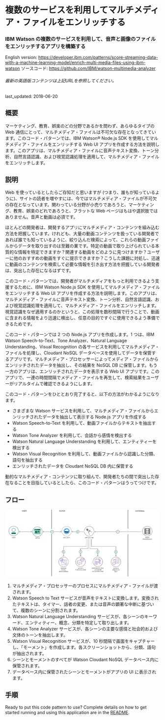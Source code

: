 # 複数のサービスを利用してマルチメディア・ファイルをエンリッチする

### IBM Watson の複数のサービスを利用して、音声と画像のファイルをエンリッチするアプリを構築する

English version: https://developer.ibm.com/patterns/score-streaming-data-with-a-machine-learning-model/enrich-multi-media-files-using-ibm-watson
  ソースコード: https://github.com/IBM/watson-multimedia-analyzer

###### 最新の英語版コンテンツは上記URLを参照してください。
last_updated: 2018-06-20

 ## 概要

マーケティング、教育、娯楽のどの分野であるかを問わず、あらゆるタイプの Web 通信にとって、マルチメディア・ファイルは不可欠な存在となってきています。このコード・パターンでは、IBM Watson&reg; Node.js SDK を使用してマルチメディア・ファイルをエンリッチする Web UI アプリを作成する方法を説明します。このアプリは、マルチメディア・ファイルに音声テキスト変換、トーン分析、自然言語認識、および視覚認識処理を適用して、マルチメディア・ファイルをエンリッチします。

## 説明

Web を使っているとしたらご存知だと思いますが (つまり、誰もが知っているように)、サイトの読者を増やすには、今ではマルチメディア・ファイルが不可欠の存在となっています。関わっている分野が小売りであろうと、マーケティング、教育、娯楽のどれであろうと、フラットな Web ページはもはや選択肢ではありません。音声と動画は必須です。

ほとんどの開発者は、開発するアプリにマルチメディア・コンテンツを組み込む方法を把握しています。けれども、大量の動画コンテンツを扱っている開発者であれば誰でも知っているように、絞り込んだ検索によって、これらの動画ファイルからデータを取り出すのは至難の業です。特定の動画で取り上げられている本質的な情報を特定できますか？関連する動画をどのように見つけますか？ユーザーに他のおすすめの動画をすぐに提示できますか？こうした課題に対処し、迅速に動画のコンテンツを検索して必要な情報を引き出す方法を把握している開発者は、突出した存在になるはずです。

このコード・パターンでは、開発者がマルチメディアをもっと利用できるよう支援するために、IBM Watson Node.js SDK を使用してマルチメディア・ファイルをエンリッチする Web UI アプリを作成する方法を説明します。このアプリは、マルチメディア・ファイルに音声テキスト変換、トーン分析、自然言語認識、および視覚認識処理を適用して、マルチメディア・ファイルをエンリッチします。視覚認識をなぜ適用するのかというと、この処理を数秒間隔で行うことで、動画に含まれる情報をより迅速に検出し、任意の目的ですぐに使用できるよう準備できるためです。

このコード・パターンでは 2 つの Node.js アプリを作成します。1 つは、IBM Watson Speech-to-Text、Tone Analyzer、Natural Language Understanding、Visual Recognition の各サービスを利用してマルチメディア・ファイルを処理し、Cloudant NoSQL データベースを使用してデータを保管するアプリです。マルチメディア・プロセッサーによってメディア・ファイルからエンリッチされたデータを抽出し、その結果を NoSQL DB に保管します。もう一方のアプリは、エンリッチされたデータを表示する Web UI アプリです。このアプリで、一連の時間間隔でメディア・ファイルを再生して、検索結果をユーザーがリアルタイムで確認できるようにします。

このコード・パターンをひととおり完了すると、以下の方法がわかるようになります。

* さまざまな Watson サービスを利用して、マルチメディア・ファイルからエンリッチされたデータを抽出して表示する Node.js アプリを作成する
* Watson Speech-to-Text を利用して、動画ファイルからテキストを抽出する
* Watson Tone Analyzer を利用して、会話から感情を検出する
* Watson Natural Language Understanding を利用して、エンティティーを検出する
* Watson Visual Recognition を利用して、動画ファイルから認識した分類、語句を抽出する
* エンリッチされたデータを Cloudant NoSQL DB 内に保管する

動的なマルチメディア・コンテンツに取り組んで、開発者たちの間で突出した存在なることを目指しているとしたら、このコード・パターンはうってつけです。

## フロー

![フロー](./images/arch-enrich-multimedia.png)

1. マルチメディア・プロセッサーのプロセスにマルチメディア・ファイルが渡されます。
1. Watson Speech to Text サービスが音声をテキストに変換します。変換されたテキストは、タイマー、話者の変更、または音声の顕著な中断に基づいて、複数のシーンに分割されます。
1. Watson Natural Language Understanding サービスが、各シーンのキーワード、エンティティー、概念、分類を特定して取り出します。
1. Watson Tone Analyzer サービスが、各シーンの主要な感情と社会的および文体のトーンを抽出します。
1. Watson Visual Recognition サービスが、10 秒間隔で画面をキャプチャーし、「モーメント」を作成します。各スクリーンショットから、分類、語句が抽出されます。
1. シーンとモーメントのすべてが Watson Cloudant NoSQL データベース内に保管されます。
1. データベース内に保管されたシーンとモーメントがアプリの UI に表示されます。

## 手順

Ready to put this code pattern to use? Complete details on how to get started running and using this application are in the [README](https://github.com/IBM/watson-multimedia-analyzer/blob/master/README.md).
